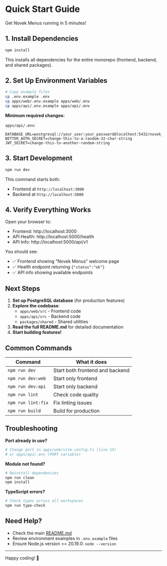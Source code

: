 # Quick Start Guide

Get Novek Menus running in 5 minutes!

## 1. Install Dependencies

```bash
npm install
```

This installs all dependencies for the entire monorepo (frontend, backend, and shared packages).

## 2. Set Up Environment Variables

```bash
# Copy example files
cp .env.example .env
cp apps/web/.env.example apps/web/.env
cp apps/api/.env.example apps/api/.env
```

**Minimum required changes:**

`apps/api/.env`:
```env
DATABASE_URL=postgresql://your_user:your_password@localhost:5432/novek_menus
BETTER_AUTH_SECRET=change-this-to-a-random-32-char-string
JWT_SECRET=change-this-to-another-random-string
```

## 3. Start Development

```bash
npm run dev
```

This command starts both:
- Frontend at `http://localhost:3000`
- Backend at `http://localhost:5000`

## 4. Verify Everything Works

Open your browser to:
- Frontend: http://localhost:3000
- API Health: http://localhost:5000/health
- API Info: http://localhost:5000/api/v1

You should see:
- ✅ Frontend showing "Novek Menus" welcome page
- ✅ Health endpoint returning `{"status":"ok"}`
- ✅ API info showing available endpoints

## Next Steps

1. **Set up PostgreSQL database** (for production features)
2. **Explore the codebase**:
   - `apps/web/src` - Frontend code
   - `apps/api/src` - Backend code
   - `packages/shared` - Shared utilities
3. **Read the full README.md** for detailed documentation
4. **Start building features!**

## Common Commands

| Command | What it does |
|---------|--------------|
| `npm run dev` | Start both frontend and backend |
| `npm run dev:web` | Start only frontend |
| `npm run dev:api` | Start only backend |
| `npm run lint` | Check code quality |
| `npm run lint:fix` | Fix linting issues |
| `npm run build` | Build for production |

## Troubleshooting

**Port already in use?**
```bash
# Change port in apps/web/vite.config.ts (line 15)
# or apps/api/.env (PORT variable)
```

**Module not found?**
```bash
# Reinstall dependencies
npm run clean
npm install
```

**TypeScript errors?**
```bash
# Check types across all workspaces
npm run type-check
```

## Need Help?

- Check the main [README.md](./README.md)
- Review environment examples in `.env.example` files
- Ensure Node.js version >= 20.19.0: `node --version`

---

Happy coding! 🚀
